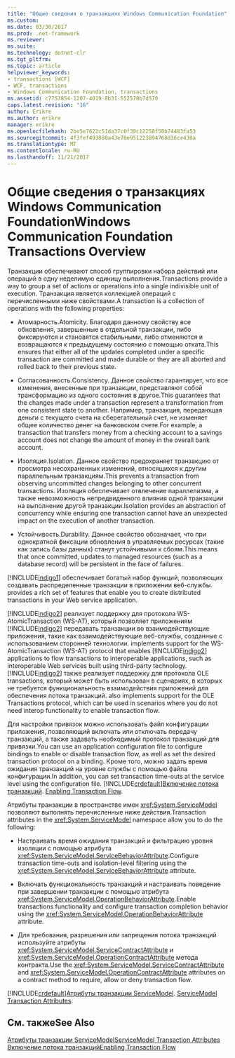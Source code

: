 ```yaml
---
title: "Общие сведения о транзакциях Windows Communication Foundation"
ms.custom: 
ms.date: 03/30/2017
ms.prod: .net-framework
ms.reviewer: 
ms.suite: 
ms.technology: dotnet-clr
ms.tgt_pltfrm: 
ms.topic: article
helpviewer_keywords:
- transactions [WCF]
- WCF, transactions
- Windows Communication Foundation, transactions
ms.assetid: c7757854-1207-4019-8b31-552578b7d570
caps.latest.revision: "16"
author: Erikre
ms.author: erikre
manager: erikre
ms.openlocfilehash: 2be5e7622c51da37c0f39c12258f50b74483fa53
ms.sourcegitcommit: 4f3fef493080a43e70e951223894768d36ce430a
ms.translationtype: MT
ms.contentlocale: ru-RU
ms.lasthandoff: 11/21/2017
---
```

# <a name="windows-communication-foundation-transactions-overview"></a><span data-ttu-id="6368d-102">Общие сведения о транзакциях Windows Communication Foundation</span><span class="sxs-lookup"><span data-stu-id="6368d-102">Windows Communication Foundation Transactions Overview</span></span>
<span data-ttu-id="6368d-103">Транзакции обеспечивают способ группировки набора действий или операций в одну неделимую единицу выполнения.</span><span class="sxs-lookup"><span data-stu-id="6368d-103">Transactions provide a way to group a set of actions or operations into a single indivisible unit of execution.</span></span> <span data-ttu-id="6368d-104">Транзакция является коллекцией операций с перечисленными ниже свойствами.</span><span class="sxs-lookup"><span data-stu-id="6368d-104">A transaction is a collection of operations with the following properties:</span></span>  
  
-   <span data-ttu-id="6368d-105">Атомарность.</span><span class="sxs-lookup"><span data-stu-id="6368d-105">Atomicity.</span></span> <span data-ttu-id="6368d-106">Благодаря данному свойству все обновления, завершенные в отдельной транзакции, либо фиксируются и становятся стабильными, либо отменяются и возвращаются к предыдущему состоянию с помощью отката.</span><span class="sxs-lookup"><span data-stu-id="6368d-106">This ensures that either all of the updates completed under a specific transaction are committed and made durable or they are all aborted and rolled back to their previous state.</span></span>  
  
-   <span data-ttu-id="6368d-107">Согласованность.</span><span class="sxs-lookup"><span data-stu-id="6368d-107">Consistency.</span></span> <span data-ttu-id="6368d-108">Данное свойство гарантирует, что все изменения, внесенные при транзакции, представляют собой трансформацию из одного состояния в другое.</span><span class="sxs-lookup"><span data-stu-id="6368d-108">This guarantees that the changes made under a transaction represent a transformation from one consistent state to another.</span></span> <span data-ttu-id="6368d-109">Например, транзакция, передающая деньги с текущего счета на сберегательный счет, не изменяет общее количество денег на банковском счете.</span><span class="sxs-lookup"><span data-stu-id="6368d-109">For example, a transaction that transfers money from a checking account to a savings account does not change the amount of money in the overall bank account.</span></span>  
  
-   <span data-ttu-id="6368d-110">Изоляция.</span><span class="sxs-lookup"><span data-stu-id="6368d-110">Isolation.</span></span> <span data-ttu-id="6368d-111">Данное свойство предохраняет транзакцию от просмотра несохраненных изменений, относящихся к другим параллельным транзакциям.</span><span class="sxs-lookup"><span data-stu-id="6368d-111">This prevents a transaction from observing uncommitted changes belonging to other concurrent transactions.</span></span> <span data-ttu-id="6368d-112">Изоляция обеспечивает отвлечение параллелизма, а также невозможность непредвиденного влияния одной транзакции на выполнение другой транзакции.</span><span class="sxs-lookup"><span data-stu-id="6368d-112">Isolation provides an abstraction of concurrency while ensuring one transaction cannot have an unexpected impact on the execution of another transaction.</span></span>  
  
-   <span data-ttu-id="6368d-113">Устойчивость.</span><span class="sxs-lookup"><span data-stu-id="6368d-113">Durability.</span></span> <span data-ttu-id="6368d-114">Данное свойство обозначает, что при однократной фиксации обновления в управляемых ресурсах (такие как запись базы данных) станут устойчивыми к сбоям.</span><span class="sxs-lookup"><span data-stu-id="6368d-114">This means that once committed, updates to managed resources (such as a database record) will be persistent in the face of failures.</span></span>  
  
 [!INCLUDE[indigo1](../../../../includes/indigo1-md.md)]<span data-ttu-id="6368d-115"> обеспечивает богатый набор функций, позволяющих создавать распределенные транзакции в приложении веб-службы.</span><span class="sxs-lookup"><span data-stu-id="6368d-115"> provides a rich set of features that enable you to create distributed transactions in your Web service application.</span></span>  
  
 [!INCLUDE[indigo2](../../../../includes/indigo2-md.md)]<span data-ttu-id="6368d-116"> реализует поддержку для протокола WS-AtomicTransaction (WS-AT), который позволяет приложениям [!INCLUDE[indigo2](../../../../includes/indigo2-md.md)] передавать транзакции во взаимодействующие приложения, такие как взаимодействующие веб-службы, созданные с использованием сторонней технологии.</span><span class="sxs-lookup"><span data-stu-id="6368d-116"> implements support for the WS-AtomicTransaction (WS-AT) protocol that enables [!INCLUDE[indigo2](../../../../includes/indigo2-md.md)] applications to flow transactions to interoperable applications, such as interoperable Web services built using third-party technology.</span></span> [!INCLUDE[indigo2](../../../../includes/indigo2-md.md)]<span data-ttu-id="6368d-117"> также реализует поддержку для протокола OLE transactions, который может быть использован в сценариях, в которых не требуется функциональность взаимодействия приложений для обеспечения потока транзакций.</span><span class="sxs-lookup"><span data-stu-id="6368d-117"> also implements support for the OLE Transactions protocol, which can be used in scenarios where you do not need interop functionality to enable transaction flow.</span></span>  
  
 <span data-ttu-id="6368d-118">Для настройки привязок можно использовать файл конфигурации приложения, позволяющий включать или отключать передачу транзакций, а также задавать необходимый протокол транзакций для привязки.</span><span class="sxs-lookup"><span data-stu-id="6368d-118">You can use an application configuration file to configure bindings to enable or disable transaction flow, as well as set the desired transaction protocol on a binding.</span></span> <span data-ttu-id="6368d-119">Кроме того, можно задать время ожидания транзакций на уровне службы с помощью файла конфигурации.</span><span class="sxs-lookup"><span data-stu-id="6368d-119">In addition, you can set transaction time-outs at the service level using the configuration file.</span></span> [!INCLUDE[crdefault](../../../../includes/crdefault-md.md)]<span data-ttu-id="6368d-120">[Включение потока транзакций](../../../../docs/framework/wcf/feature-details/enabling-transaction-flow.md).</span><span class="sxs-lookup"><span data-stu-id="6368d-120"> [Enabling Transaction Flow](../../../../docs/framework/wcf/feature-details/enabling-transaction-flow.md).</span></span>  
  
 <span data-ttu-id="6368d-121">Атрибуты транзакции в пространстве имен <xref:System.ServiceModel> позволяют выполнять перечисленные ниже действия.</span><span class="sxs-lookup"><span data-stu-id="6368d-121">Transaction attributes in the <xref:System.ServiceModel> namespace allow you to do the following:</span></span>  
  
-   <span data-ttu-id="6368d-122">Настраивать время ожидания транзакций и фильтрацию уровня изоляции с помощью атрибута <xref:System.ServiceModel.ServiceBehaviorAttribute>.</span><span class="sxs-lookup"><span data-stu-id="6368d-122">Configure transaction time-outs and isolation-level filtering using the <xref:System.ServiceModel.ServiceBehaviorAttribute> attribute.</span></span>  
  
-   <span data-ttu-id="6368d-123">Включать функциональность транзакций и настраивать поведение при завершении транзакции с помощью атрибута <xref:System.ServiceModel.OperationBehaviorAttribute>.</span><span class="sxs-lookup"><span data-stu-id="6368d-123">Enable transactions functionality and configure transaction completion behavior using the <xref:System.ServiceModel.OperationBehaviorAttribute> attribute.</span></span>  
  
-   <span data-ttu-id="6368d-124">Для требования, разрешения или запрещения потока транзакций используйте атрибуты <xref:System.ServiceModel.ServiceContractAttribute> и <xref:System.ServiceModel.OperationContractAttribute> метода контракта.</span><span class="sxs-lookup"><span data-stu-id="6368d-124">Use the <xref:System.ServiceModel.ServiceContractAttribute> and <xref:System.ServiceModel.OperationContractAttribute> attributes on a contract method to require, allow or deny transaction flow.</span></span>  
  
 [!INCLUDE[crdefault](../../../../includes/crdefault-md.md)]<span data-ttu-id="6368d-125">[Атрибуты транзакции ServiceModel](../../../../docs/framework/wcf/feature-details/servicemodel-transaction-attributes.md).</span><span class="sxs-lookup"><span data-stu-id="6368d-125"> [ServiceModel Transaction Attributes](../../../../docs/framework/wcf/feature-details/servicemodel-transaction-attributes.md).</span></span>  
  
## <a name="see-also"></a><span data-ttu-id="6368d-126">См. также</span><span class="sxs-lookup"><span data-stu-id="6368d-126">See Also</span></span>  
 [<span data-ttu-id="6368d-127">Атрибуты транзакции ServiceModel</span><span class="sxs-lookup"><span data-stu-id="6368d-127">ServiceModel Transaction Attributes</span></span>](../../../../docs/framework/wcf/feature-details/servicemodel-transaction-attributes.md)  
 [<span data-ttu-id="6368d-128">Включение потока транзакций</span><span class="sxs-lookup"><span data-stu-id="6368d-128">Enabling Transaction Flow</span></span>](../../../../docs/framework/wcf/feature-details/enabling-transaction-flow.md)
